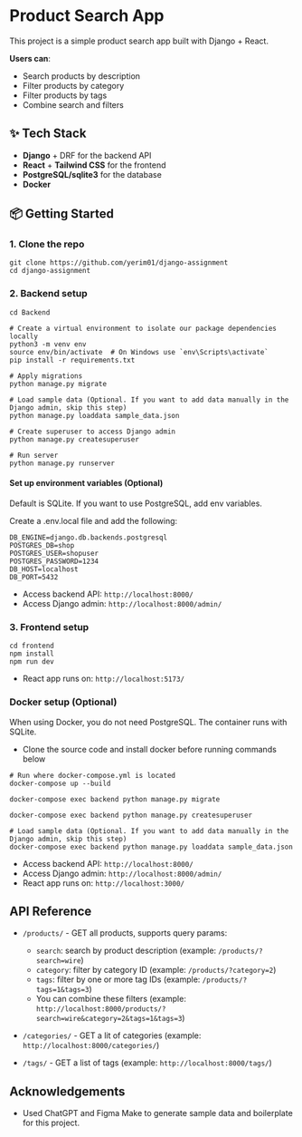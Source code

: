 # Product Search App
This project is a simple product search app built with Django + React.

**Users can**:

- Search products by description  
- Filter products by category  
- Filter products by tags  
- Combine search and filters  


## ✨ Tech Stack

- **Django** + DRF for the backend API  
- **React** + **Tailwind CSS** for the frontend  
- **PostgreSQL/sqlite3** for the database
- **Docker**

## 📦 Getting Started

### 1. Clone the repo

```
git clone https://github.com/yerim01/django-assignment
cd django-assignment
```

### 2. Backend setup
```
cd Backend

# Create a virtual environment to isolate our package dependencies locally
python3 -m venv env
source env/bin/activate  # On Windows use `env\Scripts\activate`
pip install -r requirements.txt

# Apply migrations
python manage.py migrate

# Load sample data (Optional. If you want to add data manually in the Django admin, skip this step)
python manage.py loaddata sample_data.json

# Create superuser to access Django admin
python manage.py createsuperuser

# Run server
python manage.py runserver
```

#### Set up environment variables (Optional)
Default is SQLite. If you want to use PostgreSQL, add env variables.

Create a .env.local file and add the following:
```
DB_ENGINE=django.db.backends.postgresql
POSTGRES_DB=shop
POSTGRES_USER=shopuser
POSTGRES_PASSWORD=1234
DB_HOST=localhost
DB_PORT=5432
```

- Access backend API: `http://localhost:8000/`
- Access Django admin: `http://localhost:8000/admin/`


### 3. Frontend setup

```
cd frontend
npm install
npm run dev

```
- React app runs on: `http://localhost:5173/`

### Docker setup (Optional)
When using Docker, you do not need PostgreSQL. The container runs with SQLite.
- Clone the source code and install docker before running commands below
```
# Run where docker-compose.yml is located
docker-compose up --build

docker-compose exec backend python manage.py migrate

docker-compose exec backend python manage.py createsuperuser

# Load sample data (Optional. If you want to add data manually in the Django admin, skip this step)
docker-compose exec backend python manage.py loaddata sample_data.json
```
- Access backend API: `http://localhost:8000/`
- Access Django admin: `http://localhost:8000/admin/`
- React app runs on: `http://localhost:3000/`


## API Reference

- `/products/` - GET all products, supports query params:
  - `search`: search by product description (example: `/products/?search=wire`)
  - `category`: filter by category ID (example: `/products/?category=2`)
  - `tags`: filter by one or more tag IDs (example: `/products/?tags=1&tags=3`)
  - You can combine these filters (example: `http://localhost:8000/products/?search=wire&category=2&tags=1&tags=3`)

- `/categories/` - GET a lit of categories (example: `http://localhost:8000/categories/`)
- `/tags/` - GET a list of tags (example: `http://localhost:8000/tags/`)


## Acknowledgements

 - Used ChatGPT and Figma Make to generate sample data and boilerplate for this project.
